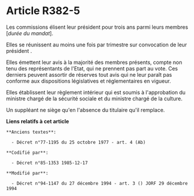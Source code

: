 # Article R382-5

Les commissions élisent leur président pour trois ans parmi leurs membres [*durée du mandat*]. 

Elles se réunissent au moins une fois par trimestre sur convocation de leur président   . 

Elles émettent leur avis à la majorité des membres présents, compte non tenu des représentants de l'Etat, qui ne prennent pas
part au vote. Ces derniers peuvent assortir de réserves tout avis qui ne leur paraît pas conforme aux dispositions
législatives et réglementaires en vigueur. 

Elles établissent leur règlement intérieur qui est soumis à l'approbation du ministre chargé de la sécurité sociale et du
ministre chargé de la culture. 

Un suppléant ne siège qu'en l'absence du titulaire qu'il remplace.

**Liens relatifs à cet article**

	**Anciens textes**:

	  - Décret n°77-1195 du 25 octobre 1977 - art. 4 (Ab)

	**Codifié par**:

	  - Décret n°85-1353 1985-12-17

	**Modifié par**:

	  - Décret n°94-1147 du 27 décembre 1994 - art. 3 () JORF 29 décembre 1994
